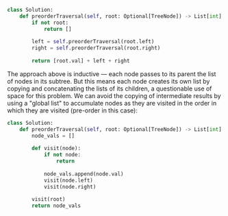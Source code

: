 ```python
class Solution:
    def preorderTraversal(self, root: Optional[TreeNode]) -> List[int]:
        if not root:
            return []
        
        left = self.preorderTraversal(root.left)
        right = self.preorderTraversal(root.right)
        
        return [root.val] + left + right
```

The approach above is inductive &#8212; each node passes to its parent the list of nodes in its subtree. But this means each node creates its own list by copying and concatenating the lists of its children, a questionable use of space for this problem. We can avoid the copying of intermediate results by using a "global list" to accumulate nodes as they are visited in the order in which they are visited (pre-order in this case):

```python
class Solution:
    def preorderTraversal(self, root: Optional[TreeNode]) -> List[int]:
        node_vals = []
        
        def visit(node):
            if not node:
                return
            
            node_vals.append(node.val)
            visit(node.left)
            visit(node.right)
            
        visit(root)
        return node_vals
```